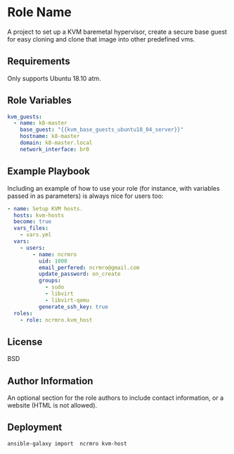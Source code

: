 Role Name
=========

A project to set up a KVM baremetal hypervisor, 
create a secure base guest for easy cloning and clone that image into other predefined vms.

Requirements
------------

Only supports Ubuntu 18.10 atm.

Role Variables
--------------

```yaml
kvm_guests:
  - name: k8-master
    base_guest: "{{kvm_base_guests_ubuntu18_04_server}}"
    hostname: k8-master
    domain: k8-master.local
    network_interface: br0
```

Example Playbook
----------------

Including an example of how to use your role (for instance, with variables passed in as parameters) is always nice for users too:
```yaml
- name: Setup KVM hosts.
  hosts: kvm-hosts
  become: true
  vars_files:
    - vars.yml
  vars:
    - users:
        - name: ncrmro
          uid: 1000
          email_perfered: ncrmro@gmail.com
          update_password: on_create
          groups:
            - sudo
            - libvirt
            - libvirt-qemu
          generate_ssh_key: true
  roles:
    - role: ncrmro.kvm_host
```

License
-------

BSD

Author Information
------------------

An optional section for the role authors to include contact information, or a website (HTML is not allowed).


Deployment
----------

```bash
ansible-galaxy import  ncrmro kvm-host
```

